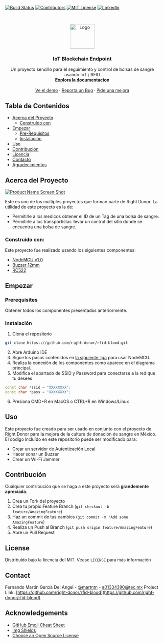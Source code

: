 <!--
*** Thanks for checking out this README Template. If you have a suggestion that would
*** make this better please fork the repo and create a pull request or simple open
*** an issue with the tag "enhancement".
*** Thanks again! Now go create something AMAZING! :D
-->


<!-- PROJECT SHIELDS -->
[![Build Status][build-shield]]()
[![Contributors][contributors-shield]]()
[![MIT License][license-shield]][license-url]
[![LinkedIn][linkedin-shield]][linkedin-url]



<!-- PROJECT LOGO -->
<br />
<p align="center">
  <a href="https://github.com/othneildrew/Best-README-Template">
    <img src="https://avatars0.githubusercontent.com/u/54409822?s=400&u=2f84e4804a8f69a090045e7da931d7ec1c47a45e&v=4" alt="Logo" width="80" height="80">
  </a>

  <h3 align="center">IoT Blockchain Endpoint</h3>

  <p align="center">
    Un proyecto sencillo para el seguimiento y control de bolsas de sangre usando IoT / RFID
    <br />
    <a href="https://github.com/right-donor/rfid-blood"><strong>Explora la documentacion</strong></a>
    <br />
    <br />
    <a href="https://github.com/right-donor/rfid-blood">Ve el demo</a>
    ·
    <a href="https://github.com/right-donor/rfid-blood/issues">Reporta un Bug</a>
    ·
    <a href="https://github.com/right-donor/rfid-blood/issues">Pide una mejora</a>
  </p>
</p>



<!-- TABLE OF CONTENTS -->
## Tabla de Contenidos

* [Acerca del Proyecto](#about-the-project)
  * [Construído con](#built-with)
* [Empezar](#getting-started)
  * [Pre-Requisitos](#prerequisites)
  * [Instalación](#installation)
* [Uso](#usage)
* [Contribución](#contributing)
* [Licencia](#license)
* [Contacto](#contact)
* [Agradecimientos](#acknowledgements)



<!-- ABOUT THE PROJECT -->
## Acerca del Proyecto

[![Product Name Screen Shot][product-screenshot]](https://www.rightdonor.org)

Este es uno de los multiples proyectos que forman parte de Right Donor. La utilidad de este proyecto es la de:
* Permitirle a los medicos obtener el ID de un Tag de una bolsa de sangre.
* Permitirle a los transportistas llevar un control del sitio donde se encuentra una bolsa de sangre.


### Construido con:
Este proyecto fue realizado usando los siguientes componentes:

* [NodeMCU v1.0](https://www.nodemcu.com/index_cn.html)
* [Buzzer 12mm](https://www.steren.com.mx/mini-buzzer-de-4-khz-de-1-5-a-16-vcc-con-se-al-de-tono-constante-de-72-db.html)
* [RC522](https://randomnerdtutorials.com/security-access-using-mfrc522-rfid-reader-with-arduino/)


<!-- GETTING STARTED -->
## Empezar

### Prerequisites

Obtener todos los componentes presentados anteriormente.

### Instalación

1. Clona el repositorio
```sh
git clone https:://github.com/right-donor/rfid-blood.git
```
2. Abre Arduino IDE
3. Sigue los pasos contenidos en [la siguiente liga](https://www.teachmemicro.com/intro-nodemcu-arduino) para usar NodeMCU.
4. Realiza la conexión de los componentes como aparece en el diagrama principal.
5. Modifica el apartado de SSID y Password para conectarse a la red que tu desees
```c++ 
const char *ssid = "XXXXXXXX";
const char *pass = "XXXXXXXX";
```
6. Presiona CMD+R en MacOS o CTRL+R en Windows/Linux

<!-- USAGE EXAMPLES -->
## Uso
Este proyecto fue creado para ser usado en conjunto con el proyecto de Right Donor para la mejora de la cultura de donación de sangre en México. El código incluído en este repositorio puede ser modificado para:
* Crear un servidor de Autenticación Local
* Hacer sonar un Buzzer
* Crear un Wi-Fi Jammer

<!-- CONTRIBUTING -->
## Contribución

Cualquier contribución que se haga a este proyecto será **grandemente apreciada**.

1. Crea un Fork del proyecto
2. Crea tu propio Feature Branch (`git checkout -b feature/AmazingFeature`)
3. Haz un commit de tus cambios (`git commit -m 'Add some AmazingFeature`)
4. Realiza un Push al Branch (`git push origin feature/AmazingFeature`)
5. Abre un Pull Request



<!-- LICENSE -->
## License

Distribuído bajo la licencia del MIT. Véase `LICENSE` para más información


<!-- CONTACT -->
## Contact

Fernando Martín García Del Angel - [@martntn](https://twitter.com/martntn) - a01334390@tec.mx
Project Link: [https://github.com/right-donor/rfid-blood](https://github.com/right-donor/rfid-blood)



<!-- ACKNOWLEDGEMENTS -->
## Acknowledgements
* [GitHub Emoji Cheat Sheet](https://www.webpagefx.com/tools/emoji-cheat-sheet)
* [Img Shields](https://shields.io)
* [Choose an Open Source License](https://choosealicense.com)



<!-- MARKDOWN LINKS & IMAGES -->
[build-shield]: https://img.shields.io/badge/build-passing-brightgreen.svg?style=flat-square
[contributors-shield]: https://img.shields.io/badge/contributors-1-orange.svg?style=flat-square
[license-shield]: https://img.shields.io/badge/license-MIT-blue.svg?style=flat-square
[license-url]: https://choosealicense.com/licenses/mit
[linkedin-shield]: https://img.shields.io/badge/-LinkedIn-black.svg?style=flat-square&logo=linkedin&colorB=555
[linkedin-url]: https://linkedin.com/in/martingarciadelangel
[product-screenshot]: https://raw.githubusercontent.com/right-donor/rfid-blood/master/right_donoror_bb.png
